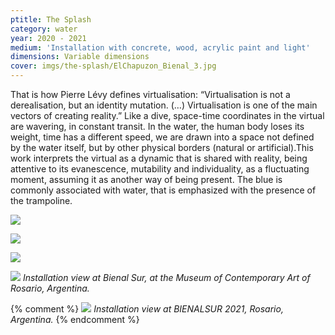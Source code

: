 ```yaml
---
ptitle: The Splash
category: water
year: 2020 - 2021
medium: 'Installation with concrete, wood, acrylic paint and light'
dimensions: Variable dimensions
cover: imgs/the-splash/ElChapuzon_Bienal_3.jpg
---
```

That is how Pierre Lévy defines virtualisation: “Virtualisation is not a derealisation, but an identity mutation. (…) Virtualisation is one of the main vectors of creating reality.” Like a dive, space-time coordinates in the virtual are wavering, in constant transit. In the water, the human body loses its weight, time has a different speed, we are drawn into a space not defined by the water itself, but by other physical borders (natural or artificial).This work interprets the virtual as a dynamic that is shared with reality, being attentive to its evanescence, mutability and individuality, as a fluctuating moment, assuming it as another way of being present. The blue is commonly associated with water, that is emphasized with the presence of the trampoline.

![]({{site.baseurl}}/imgs/the-splash/ElChapuzon_Bienal_1.jpg)

![]({{site.baseurl}}/imgs/the-splash/ElChapuzon_Bienal_2.jpg)

![]({{site.baseurl}}/imgs/the-splash/ElChapuzon_Bienal_4.jpg)

![]({{site.baseurl}}/imgs/the-splash/ElChapuzon_Bienal_5.jpg)
_Installation view at Bienal Sur, at the Museum of Contemporary Art of Rosario, Argentina._

{% comment %}
![]({{site.baseurl}}/imgs/the-splash/ElChapuzon_Bienal_6.jpg)
_Installation view at BIENALSUR 2021, Rosario, Argentina._
{% endcomment %}
